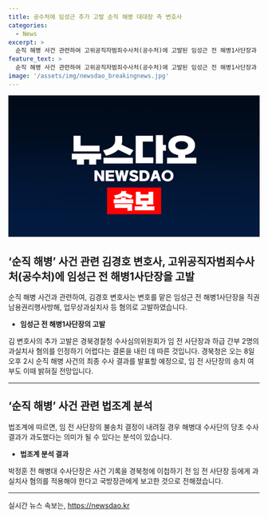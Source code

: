 ```yaml
---
title: 공수처에 임성근 추가 고발 순직 해병 대대장 측 변호사
categories:
  - News
excerpt: >
  순직 해병 사건 관련하여 고위공직자범죄수사처(공수처)에 고발된 임성근 전 해병1사단장과 관련한 법조인의 추가 고발과 관련된 논란이 증폭되고 있다. 이에 대한 경북 경찰청의 수사 결과가 공개될 예정이며, 이로 인해 관련된 수사단의 초기 조사 결과에 대한 의문이 제기되고 있다. 또한, 순직 해병 조사 외압 의혹에 대한 박정훈 전 해병대 수사단장의 고발과 국방부 검찰단의 개입 등에 대한 논란도 더해지고 있다.
feature_text: >
  순직 해병 사건 관련하여 고위공직자범죄수사처(공수처)에 고발된 임성근 전 해병1사단장과 관련한 법조인의 추가 고발과 관련된 논란이 증폭되고 있다. 이에 대한 경북 경찰청의 수사 결과가 공개될 예정이며, 이로 인해 관련된 수사단의 초기 조사 결과에 대한 의문이 제기되고 있다. 또한, 순직 해병 조사 외압 의혹에 대한 박정훈 전 해병대 수사단장의 고발과 국방부 검찰단의 개입 등에 대한 논란도 더해지고 있다.
image: '/assets/img/newsdao_breakingnews.jpg'
---
```


<p><img src="/assets/img/newsdao_breakingnews.jpg" alt="bookingtag 속보" /></p>

<h2 data-ke-size="size26">‘순직 해병’ 사건 관련 김경호 변호사, 고위공직자범죄수사처(공수처)에 임성근 전 해병1사단장을 고발</h2>

<p data-ke-size="size16">순직 해병 사건과 관련하여, 김경호 변호사는 변호를 맡은 임성근 전 해병1사단장을 직권남용권리행사방해, 업무상과실치사 등 혐의로 고발하였습니다.</p>

<ul>
  <li><b>임성근 전 해병1사단장의 고발</b></li>
</ul>

<p data-ke-size="size16">김 변호사의 추가 고발은 경북경찰청 수사심의위원회가 임 전 사단장과 하급 간부 2명의 과실치사 혐의를 인정하기 어렵다는 결론을 내린 데 따른 것입니다. 경북청은 오는 8일 오후 2시 순직 해병 사건의 최종 수사 결과를 발표할 예정으로, 임 전 사단장의 송치 여부도 이때 밝혀질 전망입니다.</p>

<hr>

<h2 data-ke-size="size26">‘순직 해병’ 사건 관련 법조계 분석</h2>

<p data-ke-size="size16">법조계에 따르면, 임 전 사단장의 불송치 결정이 내려질 경우 해병대 수사단의 당초 수사 결과가 과도했다는 의미가 될 수 있다는 분석이 있습니다.</p>

<ul>
  <li><b>법조계 분석 결과</b></li>
</ul>

<p data-ke-size="size16">박정훈 전 해병대 수사단장은 사건 기록을 경북청에 이첩하기 전 임 전 사단장 등에게 과실치사 혐의를 적용해야 한다고 국방장관에게 보고한 것으로 전해졌습니다.</p>

<hr>
실시간 뉴스 속보는, <a href="https://newsdao.kr" rel="dofollow">https://newsdao.kr</a>



